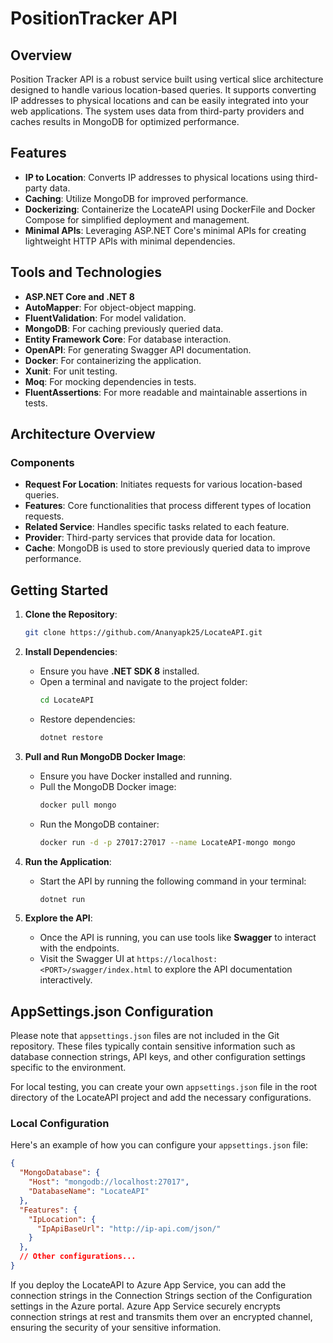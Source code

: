 # PositionTracker API

## Overview
Position Tracker API is a robust service built using vertical slice architecture designed to handle various location-based queries. It supports converting IP addresses to physical locations and can be easily integrated into your web applications. The system uses data from third-party providers and caches results in MongoDB for optimized performance.

## Features
- **IP to Location**: Converts IP addresses to physical locations using third-party data.
- **Caching**: Utilize MongoDB for improved performance.
- **Dockerizing**: Containerize the LocateAPI using DockerFile and Docker Compose for simplified deployment and management.
- **Minimal APIs**: Leveraging ASP.NET Core's minimal APIs for creating lightweight HTTP APIs with minimal dependencies.

## Tools and Technologies
- **ASP.NET Core and .NET 8**
- **AutoMapper**: For object-object mapping.
- **FluentValidation**: For model validation.
- **MongoDB**: For caching previously queried data.
- **Entity Framework Core**: For database interaction.
- **OpenAPI**: For generating Swagger API documentation.
- **Docker**: For containerizing the application.
- **Xunit**: For unit testing.
- **Moq**: For mocking dependencies in tests.
- **FluentAssertions**: For more readable and maintainable assertions in tests.

## Architecture Overview
### Components
- **Request For Location**: Initiates requests for various location-based queries.
- **Features**: Core functionalities that process different types of location requests.
- **Related Service**: Handles specific tasks related to each feature.
- **Provider**: Third-party services that provide data for location.
- **Cache**: MongoDB is used to store previously queried data to improve performance.

## Getting Started

1. **Clone the Repository**:
    ```bash
    git clone https://github.com/Ananyapk25/LocateAPI.git
    ```

2. **Install Dependencies**:
    - Ensure you have **.NET SDK 8** installed.
    - Open a terminal and navigate to the project folder:
        ```bash
        cd LocateAPI
        ```
    - Restore dependencies:
        ```bash
        dotnet restore
        ```
3. **Pull and Run MongoDB Docker Image**:
    - Ensure you have Docker installed and running.
    - Pull the MongoDB Docker image:
        ```bash
        docker pull mongo
        ```
    - Run the MongoDB container:
        ```bash
        docker run -d -p 27017:27017 --name LocateAPI-mongo mongo
        ```


4. **Run the Application**:
    - Start the API by running the following command in your terminal:
        ```bash
        dotnet run
        ```

5. **Explore the API**:
    - Once the API is running, you can use tools like **Swagger** to interact with the endpoints.
    - Visit the Swagger UI at `https://localhost:<PORT>/swagger/index.html` to explore the API documentation interactively.

## AppSettings.json Configuration

Please note that `appsettings.json` files are not included in the Git repository. These files typically contain sensitive information such as database connection strings, API keys, and other configuration settings specific to the environment.

For local testing, you can create your own `appsettings.json` file in the root directory of the LocateAPI project and add the necessary configurations.

### Local Configuration

Here's an example of how you can configure your `appsettings.json` file:

```json
{
  "MongoDatabase": {
    "Host": "mongodb://localhost:27017",
    "DatabaseName": "LocateAPI"
  },
  "Features": {
    "IpLocation": {
      "IpApiBaseUrl": "http://ip-api.com/json/"
    }
  },
  // Other configurations...
}
```
If you deploy the LocateAPI to Azure App Service, you can add the connection strings in the Connection Strings section of the Configuration settings in the Azure portal. Azure App Service securely encrypts connection strings at rest and transmits them over an encrypted channel, ensuring the security of your sensitive information.
